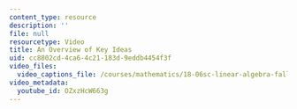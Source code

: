 ```yaml
---
content_type: resource
description: ''
file: null
resourcetype: Video
title: An Overview of Key Ideas
uid: cc8802cd-4ca6-4c21-183d-9eddb4454f3f
video_files:
  video_captions_file: /courses/mathematics/18-06sc-linear-algebra-fall-2011/resource-index/an-overview-of-key-ideas/OZxzHcW663g.vtt
video_metadata:
  youtube_id: OZxzHcW663g
---
```

